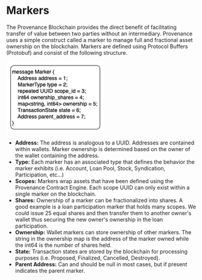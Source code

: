 # Markers

The Provenance Blockchain provides the direct benefit of facilitating transfer of value between two parties without an intermediary. Provenance uses a simple construct called a marker to manage full and fractional asset ownership on the blockchain. Markers are defined using Protocol Buffers \(Protobuf\) and consist of the following structure.

![](../.gitbook/assets/markers.png)

* **Address:** The address is analogous to a UUID. Addresses are contained within wallets. Marker ownership is determined based on the owner of the wallet containing the address.
* **Type:** Each marker has an associated type that defines the behavior the marker exhibits \(i.e. Account, Loan Pool, Stock, Syndication, Participation, etc...\)
* **Scopes:** Markers wrap assets that have been defined using the Provenance Contract Engine. Each scope UUID can only exist within a single marker on the blockchain.
* **Shares:** Ownership of a marker can be fractionalized into shares. A good example is a loan participation marker that holds many scopes. We could issue 25 equal shares and then transfer them to another owner's wallet thus securing the new owner's ownership in the loan participation.
* **Ownership:** Wallet markers can store ownership of other markers. The string in the ownership map is the address of the marker owned while the int64 is the number of shares held.
* **State:** Transaction states are stored by the blockchain for processing purposes \(i.e. Proposed, Finalized, Cancelled, Destroyed\).
* **Parent Address:** Can and should be null in most cases, but if present indicates the parent marker.

